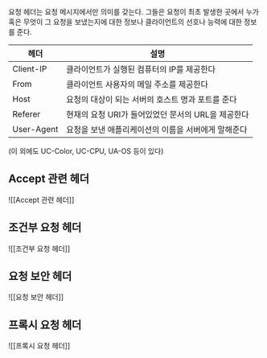 요청 헤더는 요청 메시지에서만 의미를 갖는다. 그들은 요청이 최초 발생한 곳에서 누가 혹은 무엇이 그 요청을 보냈는지에 대한 정보나 클라이언트의 선호나 능력에 대한 정보를 준다.

|헤더|설명|
|---|---|
|Client-IP|클라이언트가 실행된 컴퓨터의 IP를 제공한다|
|From|클라이언트 사용자의 메일 주소를 제공한다|
|Host|요청의 대상이 되는 서버의 호스트 명과 포트를 준다|
|Referer|현재의 요청 URI가 들어있었던 문서의 URL을 제공한다|
|User-Agent|요청을 보낸 애플리케이션의 이름을 서버에게 말해준다|

(이 외에도 UC-Color, UC-CPU, UA-OS 등이 있다)

## Accept 관련 헤더
![[Accept 관련 헤더]]

## 조건부 요청 헤더
![[조건부 요청 헤더]]


## 요청 보안 헤더
![[요청 보안 헤더]]


## 프록시 요청 헤더
![[프록시 요청 헤더]]

